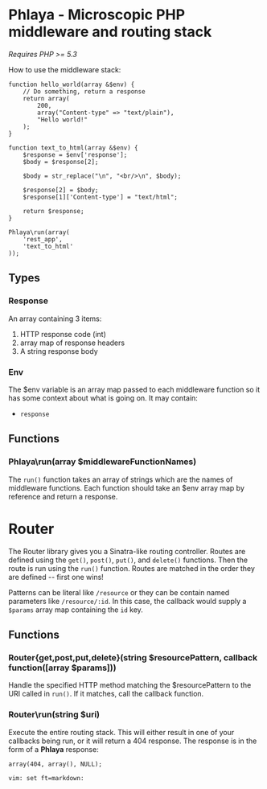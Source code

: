 Phlaya - Microscopic PHP middleware and routing stack
======

*Requires PHP >= 5.3*

How to use the middleware stack:

    function hello_world(array &$env) {
        // Do something, return a response
        return array(
            200,
            array("Content-type" => "text/plain"),
            "Hello world!"
        );
    }

    function text_to_html(array &$env) {
        $response = $env['response'];
        $body = $response[2];

        $body = str_replace("\n", "<br/>\n", $body);

        $response[2] = $body;
        $response[1]['Content-type'] = "text/html";

        return $response;
    }

    Phlaya\run(array(
        'rest_app',
        'text_to_html'
    ));

Types
-----

### Response
An array containing 3 items:

1. HTTP response code (int)
2. array map of response headers
3. A string response body

### Env
The $env variable is an array map passed to each middleware function so it has some
context about what is going on. It may contain:

- `response`

Functions
---------

### Phlaya\run(array $middlewareFunctionNames)
The `run()` function takes an array of strings which are the names of
middleware functions. Each function should take an $env array map by
reference and return a response.

Router
======
The Router library gives you a Sinatra-like routing controller. Routes are defined using the 
`get()`, `post()`, `put()`, and `delete()` functions. Then the route is run using the `run()`
function.  Routes are matched in the order they are defined -- first one wins!

Patterns can be literal like `/resource` or they can be contain named parameters like 
`/resource/:id`.  In this case, the callback would supply a `$params` array map containing the `id`
key.

Functions
---------

### Router\{get,post,put,delete}(string $resourcePattern, callback function([array $params]))
Handle the specified HTTP method matching the $resourcePattern to the URI called in `run()`.
If it matches, call the callback function.

### Router\run(string $uri)
Execute the entire routing stack. This will either result in one of your callbacks being run,
or it will return a 404 response.  The response is in the form of a **Phlaya** response:

    array(404, array(), NULL);

`vim: set ft=markdown:`